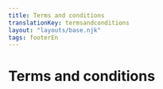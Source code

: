 ```yaml
---
title: Terms and conditions
translationKey: termsandconditions
layout: "layouts/base.njk"
tags: footerEn
---
```


# Terms and conditions